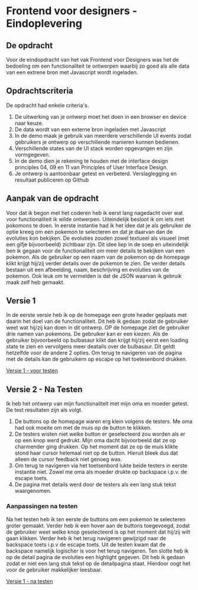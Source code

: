 # Frontend voor designers - Eindoplevering

## De opdracht
Voor de eindopdracht van het vak Frontend voor Designers was het de bedoeling om een functionaliteit te ontwerpen waarbij zo goed als alle data van een extrene bron met Javascript wordt ingeladen.

## Opdrachtscriteria
De opdracht had enkele criteria's. 

1. De uitwerking van je ontwerp moet het doen in een browser en device naar keuze.
2. De data wordt van een externe bron ingeladen met Javascript
3. In de demo maak je gebruik van meerdere verschillende UI events zodat gebruikers je ontwerp op verschillende manieren kunnen bedienen.
4. Verschillende states van de UI stack worden opgevangen en zijn vormgegeven.
5. In de demo dien je rekening te houden met de interface design principles 04, 09 en 11 van Principles of User Interface Design.
6. Je ontwerp is aantoonbaar getest en verbeterd. Verslaglegging en resultaat publiceren op Github

## Aanpak van de opdracht

Voor dat ik begon met het coderen heb ik eerst lang nagedacht over wat voor functionaliteit ik wilde ontwerpen. Uiteindelijk besloot ik om iets met pokomons te doen. In eerste instantie had ik het idee dat je als gebruiker de optie kreeg om een pokemon te selecteren en dat je daarvan dan de evoluties kon bekijken. De evoluties zouden zowel textueel als visueel (met een gifje bijvoorbeeld) zichtbaar zijn. Dit idee liep in de soep en uiteindelijk ben ik gegaan voor de functionaliteit om meer details te bekijken van een pokemon. Als de gebruiker op een naam van de pokemon op de homepage klikt krijgt hij/zij verder details over de pokemon te zien. De verder details bestaan uit een afbeelding, naam, beschrijving en evoluties van de pokemon. Ook leuk om te vermelden is dat de JSON waarvan ik gebruik maak zelf heb gemaakt. 

## Versie 1

In de eerste versie heb ik op de homepage een grote header geplaats met daarin het doel van de functionaliteit. Dit heb ik gedaan zodat de gebruiker weet wat hij/zij kan doen in dit ontwerp. OP de homepage ziet de gebruiker drie namen van pokemons. De gebruiker kan er een kiezen. Als de gebruiker bijvoorbeeld op bulbasaur klikt dan krijgt hij/zij eerst een loading state te zien en vervolgens meer deatails over de bulbasaur. Dit geldt hetzelfde voor de andere 2 opties. Om terug te navigeren van de pagina met de details kan de gebruikern op escape op het toetesenbord drukken. 

[Versie 1 - voor testen](https://rodicornelisse.github.io/pokemonV1/)

## Versie 2 - Na Testen

Ik heb het ontwerp van mijn functionaliteit met mijn oma en moeder getest. De test resultaten zijn als volgt.
1. De buttons op de homepage waren erg klein volgens de testers. Me oma had ook moeite om met de muis op de button te klikken.
2. De testers wisten niet welke button er geselecteerd zou worden als er op een knop werd gedrukt. Mijn oma dacht bijvoorbeeld dat ze op charmender ging drukken. Op het moment dat ze op de muis klikte stond haar cursor helemaal niet op de button. Hieruit bleek dus dat alleen de cursor feedback niet genoeg was.
3. Om terug te navigeren via het toetsenbord lukte beide testers in eerste instantie niet. Zowel me oma als moeder drukte op backspace i.p.v. de escape toets.
4. De pagina met details werd door de testers als een lang stuk tekst waargenomen. 

  ### Aanpassingen na testen
Na het testen heb ik ten eerste de buttons om een pokemon te selecteren groter gemaakt. Verder heb ik een hover aan de buttons toegevoegd, zodat de gebruiker weet welke knop geselecteerd is op het moment dat hij/zij wilt gaan klikken. Verder heb ik het terug navigeren gewijzigd naar de backspace toets i.p.v de escape toets. Uit de testen kwam dat de backspace namelijk logischer is voor het terug navigeren. Ten slotte heb ik op de detail pagina de evoluties een highlight gegeven. Dit heb ik gedaan zodat er niet een lang stuk tekst op de detailpagina staat. Hierdoor oogt het voor de gebruiker makkelijker leesbaar. 

[Versie 1 - na testen](https://rodicornelisse.github.io/pokemonV2/)

